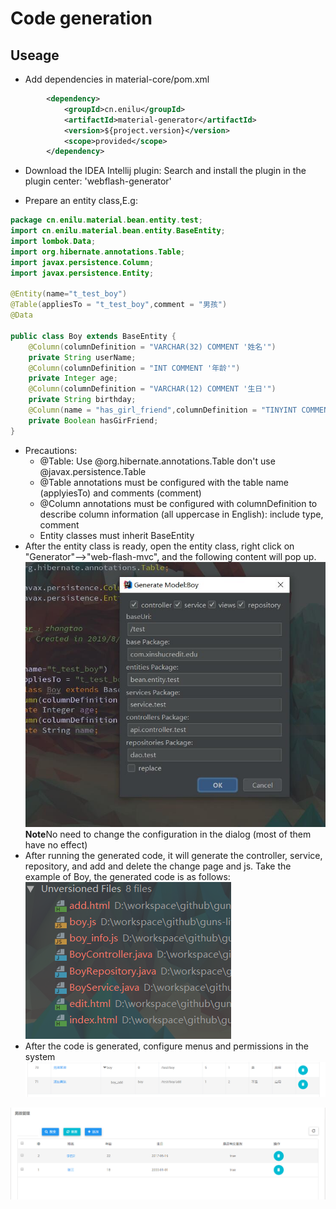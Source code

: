 # Code generation

## Useage
- Add dependencies in material-core/pom.xml
```xml
        <dependency>
            <groupId>cn.enilu</groupId>
            <artifactId>material-generator</artifactId>
            <version>${project.version}</version>
            <scope>provided</scope>
        </dependency>
```
- Download the IDEA Intellij plugin: Search and install the plugin in the plugin center: 'webflash-generator'

- Prepare an entity class,E.g:
```java
package cn.enilu.material.bean.entity.test;
import cn.enilu.material.bean.entity.BaseEntity;
import lombok.Data;
import org.hibernate.annotations.Table;
import javax.persistence.Column;
import javax.persistence.Entity;
 
@Entity(name="t_test_boy")
@Table(appliesTo = "t_test_boy",comment = "男孩")
@Data

public class Boy extends BaseEntity {
    @Column(columnDefinition = "VARCHAR(32) COMMENT '姓名'")
    private String userName;
    @Column(columnDefinition = "INT COMMENT '年龄'")
    private Integer age;
    @Column(columnDefinition = "VARCHAR(12) COMMENT '生日'")
    private String birthday;
    @Column(name = "has_girl_friend",columnDefinition = "TINYINT COMMENT '是否有女朋友'")
    private Boolean hasGirFriend;
}

``` 
- Precautions:
    - @Table: Use @org.hibernate.annotations.Table don't use @javax.persistence.Table
    - @Table annotations must be configured with the table name (applyiesTo) and comments (comment)
    - @Column annotations must be configured with columnDefinition to describe column information (all uppercase in English): include type, comment
    - Entity classes must inherit BaseEntity
- After the entity class is ready, open the entity class, right click on "Generator"-->"web-flash-mvc", and the following content will pop up.
![code-generator](./doc/code-generate.jpg)    
**Note**No need to change the configuration in the dialog (most of them have no effect)
- After running the generated code, it will generate the controller, service, repository, and add and delete the change page and js. Take the example of Boy, the generated code is as follows:
![generate-result](./doc/generate-result.png)
- After the code is generated, configure menus and permissions in the system
![菜单配置](./doc/menu.png)

![功能预览](./doc/boy-list.png)

